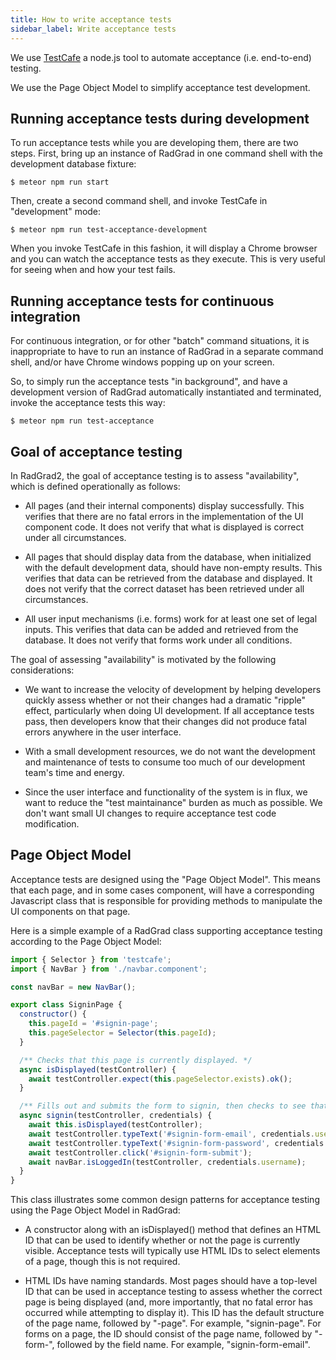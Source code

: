 ```yaml
---
title: How to write acceptance tests
sidebar_label: Write acceptance tests
---
```


We use [TestCafe](https://devexpress.github.io/testcafe/) a node.js tool to automate acceptance (i.e. end-to-end)  testing.


We use the Page Object Model to simplify acceptance test development.

## Running acceptance tests during development

To run acceptance tests while you are developing them, there are two steps. First, bring up an instance of RadGrad in one command shell with the development database fixture:

```
$ meteor npm run start
```

Then, create a second command shell, and invoke TestCafe in "development" mode:

```
$ meteor npm run test-acceptance-development
```

When you invoke TestCafe in this fashion, it will display a Chrome browser and you can watch the acceptance tests as they execute. This is very useful for seeing when and how your test fails.

## Running acceptance tests for continuous integration

For continuous integration, or for other "batch" command situations, it is inappropriate to have to run an instance of RadGrad in a separate command shell, and/or have Chrome windows popping up on your screen.

So, to simply run the acceptance tests "in background", and have a development version of RadGrad automatically instantiated and terminated, invoke the acceptance tests this way:

```
$ meteor npm run test-acceptance
```

## Goal of acceptance testing

In RadGrad2, the goal of acceptance testing is to assess "availability", which is defined operationally as follows:

  * All pages (and their internal components) display successfully. This verifies that there are no fatal errors in the implementation of the UI component code. It does not verify that what is displayed is correct under all circumstances.

  * All pages that should display data from the database, when initialized with the default development data, should have non-empty results.  This verifies that data can be retrieved from the database and displayed. It does not verify that the correct dataset has been retrieved under all circumstances.

  * All user input mechanisms (i.e. forms) work for at least one set of legal inputs. This verifies that data can be added and retrieved from the database. It does not verify that forms work under all conditions.

The goal of assessing "availability" is motivated by the following considerations:

  * We want to increase the velocity of development by helping developers quickly assess whether or not their changes had a dramatic "ripple" effect, particularly when doing UI development. If all acceptance tests pass, then developers know that their changes did not produce fatal errors anywhere in the user interface.

  * With a small development resources, we do not want the development and maintenance of tests to consume too much of our development team's time and energy.

  * Since the user interface and functionality of the system is in flux, we want to reduce the "test maintainance" burden as much as possible. We don't want small UI changes to require acceptance test code modification.

## Page Object Model

Acceptance tests are designed using the "Page Object Model".  This means that each page, and in some cases component, will have a corresponding Javascript class that is responsible for providing methods to manipulate the UI components on that page.

Here is a simple example of a RadGrad class supporting acceptance testing according to the Page Object Model:

```js
import { Selector } from 'testcafe';
import { NavBar } from './navbar.component';

const navBar = new NavBar();

export class SigninPage {
  constructor() {
    this.pageId = '#signin-page';
    this.pageSelector = Selector(this.pageId);
  }

  /** Checks that this page is currently displayed. */
  async isDisplayed(testController) {
    await testController.expect(this.pageSelector.exists).ok();
  }

  /** Fills out and submits the form to signin, then checks to see that login was successful. */
  async signin(testController, credentials) {
    await this.isDisplayed(testController);
    await testController.typeText('#signin-form-email', credentials.username);
    await testController.typeText('#signin-form-password', credentials.password);
    await testController.click('#signin-form-submit');
    await navBar.isLoggedIn(testController, credentials.username);
  }
}
```

This class illustrates some common design patterns for acceptance testing using the Page Object Model in RadGrad:

  * A constructor along with an isDisplayed() method that defines an HTML ID that can be used to identify whether or not the page is currently visible. Acceptance tests will typically use HTML IDs to select elements of a page, though this is not required.

  * HTML IDs have naming standards.  Most pages should have a top-level ID that can be used in acceptance testing to assess whether the correct page is being displayed (and, more importantly, that no fatal error has occurred while attempting to display it). This ID has the default structure of the page name, followed by "-page". For example, "signin-page". For forms on a page, the ID should consist of the page name, followed by "-form-", followed by the field name.  For example, "signin-form-email".


